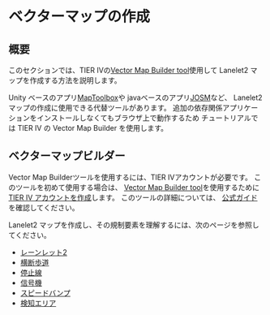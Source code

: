 # ベクターマップの作成

## 概要

このセクションでは、TIER IVの[Vector Map Builder tool](https://tools.tier4.jp/feature/vector_map_builder_ll2/)使用して Lanelet2 マップを作成する方法を説明します。

Unity ベースのアプリ[MapToolbox](https://github.com/autocore-ai/MapToolbox)や
javaベースのアプリ[JOSM](https://josm.openstreetmap.de/)など、
Lanelet2 マップの作成に使用できる代替ツールがあります。
追加の依存関係アプリケーションをインストールしなくてもブラウザ上で動作するため
チュートリアルでは TIER IV の Vector Map Builder を使用します。

## ベクターマップビルダー

Vector Map Builderツールを使用するには、TIER IVアカウントが必要です。
このツールを初めて使用する場合は、 
[Vector Map Builder tool](https://tools.tier4.jp/feature/vector_map_builder_ll2/)を使用するために
[TIER IV アカウントを作成](https://docs.web.auto/en/user-manuals/tier-iv-account/quick-start)します。
このツールの詳細については、
[公式ガイド](https://docs.web.auto/en/user-manuals/vector-map-builder/introduction)を確認してください。

Lanelet2 マップを作成し、その規制要素を理解するには、次のページを参照してください。

- [レーンレット2](./lanelet2)
- [横断歩道](./crosswalk)
- [停止線](./stop-line)
- [信号機](./traffic-light)
- [スピードバンプ](./speed-bump)
- [検知エリア](./detection-area)
